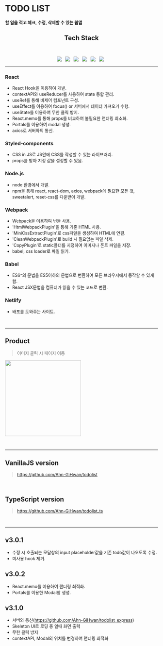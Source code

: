 # TODO LIST

**할 일을 적고 체크, 수정, 삭제할 수 있는 웹앱**

<h2 align="center"><b> Tech Stack </b></h2>
</br>
<p align="center">
<img src="https://img.shields.io/badge/React-61DAFB?style=flat-square&logo=React&logoColor=white"/></a> &nbsp
<img src="https://img.shields.io/badge/styled_components-DB7093?style=flat-square&logo=styled-components&logoColor=white"/></a> &nbsp
<img src="https://img.shields.io/badge/Node.js-339933?style=flat-square&logo=Node.js&logoColor=white"/></a> &nbsp
<img src="https://img.shields.io/badge/Webpack-8DD6F9?style=flat-square&logo=webpack&logoColor=white"/></a> &nbsp
<img src="https://img.shields.io/badge/Babel-F9DC3E?style=flat-square&logo=Babel&logoColor=white"/></a> &nbsp
<img src="https://img.shields.io/badge/Netlify-00C7B7?style=flat-square&logo=Netlify&logoColor=white"/></a> &nbsp
<hr>

### React

- React Hook을 이용하여 개발.
- contextAPI와 useReducer를 사용하여 state 통합 관리.
- useRef를 통해 비제어 컴포넌트 구성.
- useEffect를 이용하여 focus() or 서버에서 데이터 가져오기 수행.
- useState를 이용하여 무한 클릭 방지.
- React.memo를 통해 props를 비교하여 불필요한 랜더링 최소화.
- Portals를 이용하여 modal 생성.
- axios로 서버와의 통신.

### Styled-components

- CSS in JS로 JS안에 CSS를 작성할 수 있는 라이브러리.
- props를 받아 지정 값을 설정할 수 있음.

### Node.js

- node 환경에서 개발.
- npm을 통해 react, react-dom, axios, webpack에 필요한 모든 것, sweetalert, reset-css를 다운받아 개발.

### Webpack

- Webpack을 이용하여 번들 사용.
- 'HtmlWebpackPlugin'을 통해 기존 HTML 사용.
- 'MiniCssExtractPlugin'로 css파일을 생성하여 HTML에 연결.
- 'CleanWebpackPlugin'로 bulid 시 필요없는 파일 삭제.
- 'CopyPlugin'로 static폴더를 지정하여 이미지나 폰트 파일을 저장.
- babel, css loader로 파일 읽기.

### Babel

- ES6^의 문법을 ES5이하의 문법으로 변환하여 모든 브라우저에서 동작할 수 있게 함.
- React JSX문법을 컴퓨터가 읽을 수 있는 코드로 변환.

### Netlify

- 배포를 도와주는 사이트.

<br>
<hr>

##

## Product

> 이미지 클릭 시 페이지 이동

[<img src="https://images.velog.io/images/ahngh/post/290914f0-c43c-47b3-85e6-443a87a39475/%E1%84%89%E1%85%B3%E1%84%8F%E1%85%B3%E1%84%85%E1%85%B5%E1%86%AB%E1%84%89%E1%85%A3%E1%86%BA%202021-09-29%20%E1%84%8B%E1%85%A9%E1%84%92%E1%85%AE%201.52.27.png" width="250">](https://skytodo-react.netlify.app/)

<br>
<hr>

## VanillaJS version

> https://github.com/Ahn-GiHwan/todolist

<br>

## TypeScript version

> https://github.com/Ahn-GiHwan/todolist_ts

<br>
<hr>

## v3.0.1

- 수정 시 호출되는 모달창의 input placeholder값을 기존 todo값이 나오도록 수정.
- 미사용 hook 제거.

## v3.0.2

- React.memo를 이용하여 랜더링 최적화.
- Portals를 이용한 Modal창 생성.

## v3.1.0

- 서버와 통신(https://github.com/Ahn-GiHwan/todolist_express)
- Skeleton UI로 로딩 중 일때 화면 출력
- 무한 클릭 방지
- contextAPI, Modal의 위치를 변경하여 랜더링 최적화
